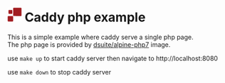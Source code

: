 # ![](https://github.com/docker-suite/artwork/raw/master/logo/png/logo_32.png) Caddy php example

This is a simple example where caddy serve a single php page.  
The php page is provided by [dsuite/alpine-php7][alpine-php7] image.

use `make up` to start caddy server then navigate to http://localhost:8080

use `make down` to stop caddy server


[alpine-php7]: https://hub.docker.com/r/dsuite/alpine-php7/
